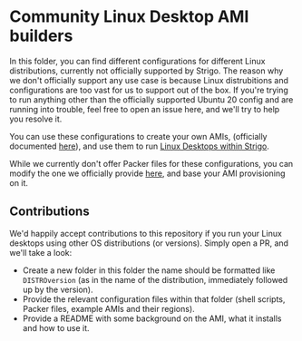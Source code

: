 # Community Linux Desktop AMI builders

In this folder, you can find different configurations for different Linux distributions, currently not officially supported by Strigo. The reason why we don't officially support any use case is because Linux distrubitions and configurations are too vast for us to support out of the box. If you're trying to run anything other than the officially supported Ubuntu 20 config and are running into trouble, feel free to open an issue here, and we'll try to help you resolve it.

You can use these configurations to create your own AMIs, (officially documented [here](http://help.strigo.io/en/articles/4248818-set-up-linux-based-labs-with-a-desktop-interface)), and use them to run [Linux Desktops within Strigo](http://help.strigo.io/en/articles/4245713-configure-lab-interfaces).

While we currently don't offer Packer files for these configurations, you can modify the one we officially provide [here](https://github.com/strigo/ami-bakery-linuxdesktop/blob/master/main.json), and base your AMI provisioning on it.

## Contributions

We'd happily accept contributions to this repository if you run your Linux desktops using other OS distributions (or versions). Simply open a PR, and we'll take a look:

* Create a new folder in this folder the name should be formatted like `DISTROversion` (as in the name of the distribution, immediately followed up by the version).
* Provide the relevant configuration files within that folder (shell scripts, Packer files, example AMIs and their regions).
* Provide a README with some background on the AMI, what it installs and how to use it.
